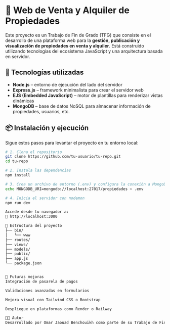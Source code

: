 # 🏡 Web de Venta y Alquiler de Propiedades

Este proyecto es un Trabajo de Fin de Grado (TFG) que consiste en el desarrollo de una plataforma web para la **gestión, publicación y visualización de propiedades en venta y alquiler**. Está construido utilizando tecnologías del ecosistema JavaScript y una arquitectura basada en servidor.

## 🚀 Tecnologías utilizadas

- **Node.js** – entorno de ejecución del lado del servidor
- **Express.js** – framework minimalista para crear el servidor web
- **EJS (Embedded JavaScript)** – motor de plantillas para renderizar vistas dinámicas
- **MongoDB** – base de datos NoSQL para almacenar información de propiedades, usuarios, etc.

## 📦 Instalación y ejecución

Sigue estos pasos para levantar el proyecto en tu entorno local:

```bash
# 1. Clona el repositorio
git clone https://github.com/tu-usuario/tu-repo.git
cd tu-repo

# 2. Instala las dependencias
npm install

# 3. Crea un archivo de entorno (.env) y configura la conexión a MongoDB
echo MONGODB_URI=mongodb://localhost:27017/propiedades > .env

# 4. Inicia el servidor con nodemon
npm run dev

Accede desde tu navegador a:
📍 http://localhost:3000

📁 Estructura del proyecto
├── bin/
│   └── www
├── routes/
├── views/
├── models/
├── public/
├── app.js
└── package.json


🧪 Futuras mejoras
Integración de pasarela de pagos

Validaciones avanzadas en formularios

Mejora visual con Tailwind CSS o Bootstrap

Despliegue en plataformas como Render o Railway

👨‍💻 Autor
Desarrollado por Omar Jaouad Benchouikh como parte de su Trabajo de Fin de Grado.
